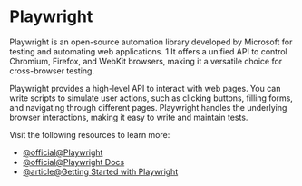 # Playwright

Playwright is an open-source automation library developed by Microsoft for testing and automating web applications. 1 It offers a unified API to control Chromium, Firefox, and WebKit browsers, making it a versatile choice for cross-browser testing.

Playwright provides a high-level API to interact with web pages. You can write scripts to simulate user actions, such as clicking buttons, filling forms, and navigating through different pages. Playwright handles the underlying browser interactions, making it easy to write and maintain tests.

Visit the following resources to learn more:

- [@official@Playwright](https://playwright.dev/)
- [@official@Playwright Docs](https://playwright.dev/docs/getting-started-vscode)
- [@article@Getting Started with Playwright](https://learn.microsoft.com/en-us/shows/getting-started-with-end-to-end-testing-with-playwright/)